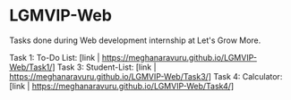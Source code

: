 # LGMVIP-Web
Tasks done during Web development internship at Let's Grow More.

Task 1: To-Do List: [link | https://meghanaravuru.github.io/LGMVIP-Web/Task1/]
Task 3: Student-List: [link | https://meghanaravuru.github.io/LGMVIP-Web/Task3/]
Task 4: Calculator: [link | https://meghanaravuru.github.io/LGMVIP-Web/Task4/]
